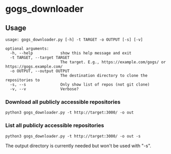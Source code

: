# gogs_downloader

## Usage

```commandline
usage: gogs_downloader.py [-h] -t TARGET -o OUTPUT [-s] [-v]

optional arguments:
  -h, --help            show this help message and exit
  -t TARGET, --target TARGET
                        The target. E.g., https://example.com/gogs/ or https://gogs.example.com/
  -o OUTPUT, --output OUTPUT
                        The destination directory to clone the repositories to
  -s, --s               Only show list of repos (not git clone)
  -v, --v               Verbose?
```

### Download all publicly accessible repositories
```commandline
python3 gogs_downloader.py -t http://target:3000/ -o out
```

### List all publicly accessible repositories
```commandline
python3 gogs_downloader.py -t http://target:3000/ -o out -s
```
The output directory is currently needed but won't be used with "-s".
